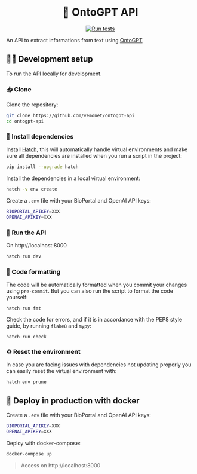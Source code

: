 <div align="center">

# 📖 OntoGPT API

[![Run tests](https://github.com/vemonet/ontogpt-api/actions/workflows/test.yml/badge.svg)](https://github.com/vemonet/ontogpt-api/actions/workflows/test.yml)

</div>

An API to extract informations from text using [OntoGPT](https://github.com/monarch-initiative/ontogpt)

## 🧑‍💻 Development setup

To run the API locally for development.


### 📥️ Clone

Clone the repository:

```bash
git clone https://github.com/vemonet/ontogpt-api
cd ontogpt-api
```
### 🐣 Install dependencies

Install [Hatch](https://hatch.pypa.io), this will automatically handle virtual environments and make sure all dependencies are installed when you run a script in the project:

```bash
pip install --upgrade hatch
```

Install the dependencies in a local virtual environment:

```bash
hatch -v env create
```

Create a `.env` file with your BioPortal and OpenAI API keys:

```bash
BIOPORTAL_APIKEY=XXX
OPENAI_APIKEY=XXX
```

###  🚀 Run the API

On http://localhost:8000

```bash
hatch run dev
```

### 🧹 Code formatting

The code will be automatically formatted when you commit your changes using `pre-commit`. But you can also run the script to format the code yourself:

```
hatch run fmt
```

Check the code for errors, and if it is in accordance with the PEP8 style guide, by running `flake8` and `mypy`:

```
hatch run check
```

### ♻️ Reset the environment

In case you are facing issues with dependencies not updating properly you can easily reset the virtual environment with:

```bash
hatch env prune
```

## 🐳 Deploy in production with docker

Create a `.env` file with your BioPortal and OpenAI API keys:

```bash
BIOPORTAL_APIKEY=XXX
OPENAI_APIKEY=XXX
```

Deploy with docker-compose:

```bash
docker-compose up
```

> Access on http://localhost:8000
